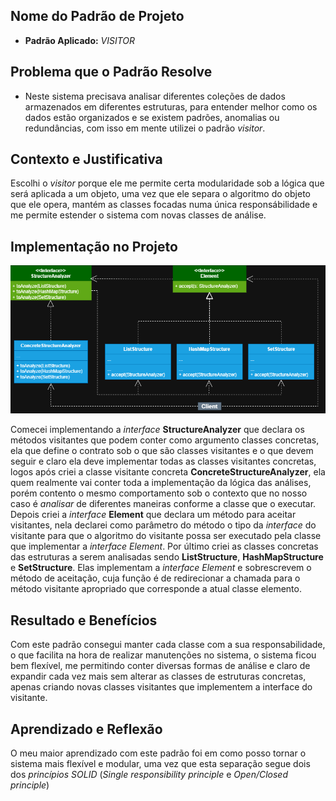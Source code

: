 ## Nome do Padrão de Projeto
+ **Padrão Aplicado:** *VISITOR*

## Problema que o Padrão Resolve

+ Neste sistema precisava analisar diferentes coleções de dados armazenados em diferentes estruturas, para entender melhor
como os dados estão organizados e se existem padrões, anomalias ou redundâncias, com isso em mente utilizei o padrão *visitor*.

## Contexto e Justificativa

Escolhi o *visitor* porque ele me permite certa modularidade sob a lógica que será aplicada a um objeto, uma vez que ele separa
o algoritmo do objeto que ele opera, mantém as classes focadas numa única responsábilidade e me permite estender o sistema
com novas classes de análise.

## Implementação no Projeto

![diagrama do projeto](Visitor.png)

Comecei implementando a *interface* **StructureAnalyzer** que declara os métodos visitantes que podem conter como
argumento classes concretas, ela que define o contrato sob o que são classes visitantes e o que devem seguir e claro
ela deve implementar todas as classes visitantes concretas, logos após criei a classe visitante concreta 
**ConcreteStructureAnalyzer**, ela quem realmente vai conter toda a implementação da lógica das análises, porém contento
o mesmo comportamento sob o contexto que no nosso caso é *analisar* de diferentes maneiras conforme 
a classe que o executar. Depois criei a *interface* **Element** que declara um método para aceitar visitantes, nela
declarei como parâmetro do método o tipo da *interface* do visitante para que o algoritmo do visitante possa
ser executado pela classe que implementar a *interface Element*. Por último criei as classes concretas das 
estruturas a serem analisadas sendo **ListStructure**, **HashMapStructure** e **SetStructure**. Elas 
implementam a *interface* *Element* e sobrescrevem o método de aceitação, cuja função é de redirecionar a chamada
para o método visitante apropriado que corresponde a atual classe elemento.


## Resultado e Benefícios

Com este padrão consegui manter cada classe com a sua responsabilidade, o que facilita na hora de realizar
manutenções no sistema, o sistema ficou bem flexível, me permitindo conter diversas formas de análise e claro
de expandir cada vez mais sem alterar as classes de estruturas concretas, apenas criando novas classes visitantes
que implementem a interface do visitante. 

## Aprendizado e Reflexão

O meu maior aprendizado com este padrão foi em como posso tornar o sistema mais flexível e modular, uma vez
que esta separação segue dois dos *princípios SOLID* (*Single responsibility principle* e *Open/Closed principle*)